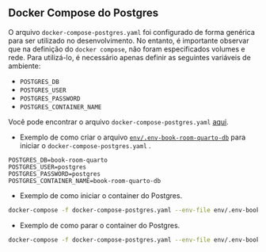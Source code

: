 ## Docker Compose do Postgres

O arquivo `docker-compose-postgres.yaml` foi configurado de forma genérica para ser utilizado no desenvolvimento. No entanto, é importante observar que na definição do `docker compose`, não foram especificados volumes e rede. Para utilizá-lo, é necessário apenas definir as seguintes variáveis de ambiente:

- `POSTGRES_DB`
- `POSTGRES_USER`
- `POSTGRES_PASSWORD`
- `POSTGRES_CONTAINER_NAME`

Você pode encontrar o arquivo `docker-compose-postgres.yaml` [aqui](docker-compose-postgres.yaml).

- Exemplo de como criar o arquivo [`env/.env-book-room-quarto-db`](env/.env-book-room-db) para iniciar  o `docker-compose-postgres.yaml` .

```text
POSTGRES_DB=book-room-quarto
POSTGRES_USER=postgres
POSTGRES_PASSWORD=postgres
POSTGRES_CONTAINER_NAME=book-room-quarto-db
```

- Exemplo de como iniciar o container do Postgres.

```bash
docker-compose -f docker-compose-postgres.yaml --env-file env/.env-book-room-quarto-db up -d --force-recreate --remove-orphans
```

- Exemplo de como parar o container do Postgres.

```bash
docker-compose -f docker-compose-postgres.yaml --env-file env/.env-book-room-quarto-db down
```